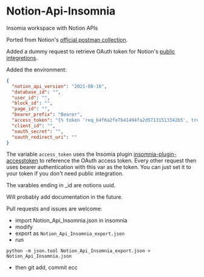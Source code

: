 # Notion-Api-Insomnia
Insomia workspace with Notion APIs

Ported from Notion's [official postman collection](https://www.postman.com/notionhq/).

Added a dummy request to retrieve OAuth token for Notion's 
[public integretions](https://developers.notion.com/docs/authorization#authorizing-public-integrations).

Added the environment:
```JSON
{
  "notion_api_version": "2021-08-16",
  "database_id": "",
  "user_id": "",
  "block_id": "",
  "page_id": "",
  "bearer_prefix": "Bearer",
  "access_token": "{% token 'req_b4f6a2fe7b41494fa2d57131513342b5', true, false, false %}",
  "client_id": "",
  "oauth_secret": "",
  "oauth_redirect_uri": ""
}
```

The variable `access_token` uses the Insomia plugin [insomnia-plugin-accesstoken](https://insomnia.rest/plugins/insomnia-plugin-accesstoken) to reference the OAuth access token.
Every other request then uses bearer authentication with this var as the token. You can just set it to your token if you don't need public integration.

The varables ending in _id are notions uuid.

Will probably add documentation in the future.

Pull requests and issues are welcome:

- import Notion_Api_Insomnia.json in insomnia 
- modify
- export as `Notion_Api_Insomnia_export.json`
- run 

```shell
python -m json.tool Notion_Api_Insomnia_export.json > Notion_Api_Insomnia.json
```

- then git add, commit ecc